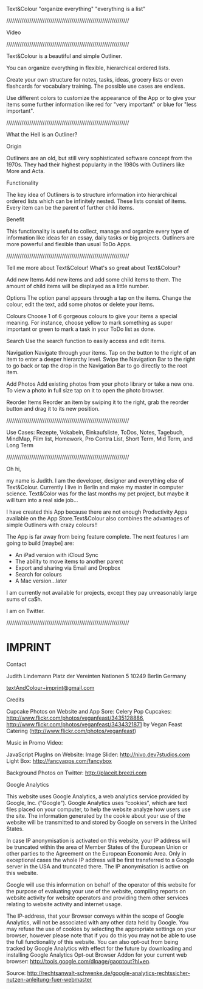 Text&Colour
"organize everything"
"everything is a list"

////////////////////////////////////////////////////////////////

Video

////////////////////////////////////////////////////////////////

Text&Colour is a beautiful and simple Outliner. 

You can organize everything in flexible, hierarchical ordered lists. 

Create your own structure for notes, tasks, ideas, grocery lists or even flashcards for vocabulary training. The possible use cases are endless. 

Use different colors to customize the appearance of the App or to give your items some further information like red for "very important" or blue for "less important". 

////////////////////////////////////////////////////////////////

What the Hell is an Outliner?

Origin

Outliners are an old, but still very sophisticated software concept from the 1970s. They had their highest popularity in the 1980s with Outliners like More and Acta.

Functionality

The key idea of Outliners is to structure information into hierarchical ordered lists which can be infinitely nested. These lists consist of items. Every item can be the parent of further child items.

Benefit

This functionality is useful to collect, manage and organize every type of information like ideas for an essay, daily tasks or big projects. Outliners are more powerful and flexible than usual ToDo Apps.

////////////////////////////////////////////////////////////////

Tell me more about Text&Colour!
What's so great about Text&Colour?

Add new Items
Add new items and add some child items to them. The amount of child items will be displayed as a little number.

Options
The option panel appears through a tap on the items. Change the colour, edit the text, add some photos or delete your items. 

Colours
Choose 1 of 6 gorgeous colours to give your items a special meaning. For instance, choose yellow to mark something as super important or green to mark a task in your ToDo list as done.

Search
Use the search function to easily access and edit items.

Navigation
Navigate through your items. Tap on the button to the right of an item to enter a deeper hierarchy level. Swipe the Navigation Bar to the right to go back or tap the drop in the Navigation Bar to go directly to the root item.

Add Photos
Add existing photos from your photo library or take a new one. To view a photo in full size tap on it to open the photo browser. 

Reorder Items
Reorder an item by swiping it to the right, grab the reorder button and drag it to its new position.


////////////////////////////////////////////////////////////////

Use Cases:
Rezepte, Vokabeln, Einkaufsliste, ToDos, Notes, Tagebuch, MindMap, Film list, Homework, Pro Contra List, Short Term, Mid Term, and Long Term


////////////////////////////////////////////////////////////////

Oh hi,

my name is Judith. I am the developer, designer and everything else of Text&Colour. Currently I live in Berlin and make my master in computer science. Text&Color was for the last months my pet project, but maybe it will turn into a real side job...

I have created this App because there are not enough Productivity Apps available on the App Store.Text&Colour also combines the advantages of simple Outliners with crazy colours!!

The App is far away from being feature complete. The next features I am going to build [maybe] are:

- An iPad version with iCloud Sync
- The ability to move items to another parent
- Export and sharing via Email and Dropbox
- Search for colours
- A Mac version...later

I am currently not available for projects, except they pay unreasonably large sums of ca$h.

I am on Twitter.

////////////////////////////////////////////////////////////////

IMPRINT
=======

Contact

Judith Lindemann
Platz der Vereinten Nationen 5
10249 Berlin
Germany

textAndColour+imprint@gmail.com

Credits

Cupcake Photos on Website and App Sore:
Celery Pop Cupcakes: http://www.flickr.com/photos/veganfeast/3435128886, http://www.flickr.com/photos/veganfeast/3434321871 by Vegan Feast Catering (http://www.flickr.com/photos/veganfeast)

Music in Promo Video:

JavaScript PlugIns on Website:
Image Slider: http://nivo.dev7studios.com
Light Box: http://fancyapps.com/fancybox

Background Photos on Twitter:
http://placeit.breezi.com

Google Analytics

This website uses Google Analytics, a web analytics service provided by Google, Inc. ("Google"). Google Analytics uses “cookies”, which are text files placed on your computer, to help the website analyze how users use the site. The information generated by the cookie about your use of the website will be transmitted to and stored by Google on servers in the United States.

In case IP anonymisation is activated on this website, your IP address will be truncated within the area of Member States of the European Union or other parties to the Agreement on the European Economic Area. Only in exceptional cases the whole IP address will be first transferred to a Google server in the USA and truncated there. The IP anonymisation is active on this website.

Google will use this information on behalf of the operator of this website for the purpose of evaluating your use of the website, compiling reports on website activity for website operators and providing them other services relating to website activity and internet usage.

The IP-address, that your Browser conveys within the scope of Google Analytics, will not be associated with any other data held by Google. You may refuse the use of cookies by selecting the appropriate settings on your browser, however please note that if you do this you may not be able to use the full functionality of this website. You can also opt-out from being tracked by Google Analytics with effect for the future by downloading and installing Google Analytics Opt-out Browser Addon for your current web browser: http://tools.google.com/dlpage/gaoptout?hl=en.

Source: http://rechtsanwalt-schwenke.de/google-analytics-rechtssicher-nutzen-anleitung-fuer-webmaster
